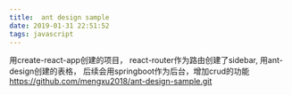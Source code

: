 ```yaml
---
title:  ant design sample
date: 2019-01-31 22:51:52
tags: javascript
---
```


用create-react-app创建的项目， react-router作为路由创建了sidebar, 用ant-design创建的表格，
后续会用springboot作为后台，增加crud的功能
https://github.com/mengxu2018/ant-design-sample.git


